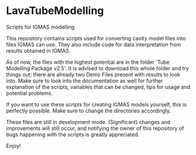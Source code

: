 # LavaTubeModelling
Scripts for IGMAS modelling

This repository contains scripts used for converting cavity model files into files IGMAS can use. They also include code for data interpretation from results obtained in IGMAS.

As of now, the files with the highest potential are in the folder 'Tube Modelling Package v2.5'. It is advised to download this whole folder and try things out; there are already two Demo Files present with results to look into. Make sure to look into the documentation as well for further explanation of the scripts, variables that can be changed, tips for usage and potential problems.

If you want to use these scripts for creating IGMAS models yourself, this is perfectly possible. Make sure to change the directories accordingly.

These files are still in development mode. (Significant) changes and improvements will still occur, and notifying the owner of this repository of bugs happening with the scripts is greatly appreciated.

Enjoy!

